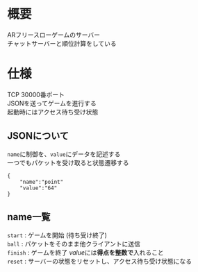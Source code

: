 # 概要
ARフリースローゲームのサーバー  
チャットサーバーと順位計算をしている  

# 仕様
TCP 30000番ポート  
JSONを送ってゲームを進行する  
起動時にはアクセス待ち受け状態

## JSONについて
`name`に制御を、`value`にデータを記述する  
一つでもパケットを受け取ると状態遷移する

```
{
    "name":"point"
    "value":"64"
}
```
## name一覧
`start` : ゲームを開始 (待ち受け終了)  
`ball` : パケットをそのまま他クライアントに送信  
`finish` : ゲームを終了 *value*には**得点を整数で**入れること  
`reset` : サーバーの状態をリセットし、アクセス待ち受け状態になる  

